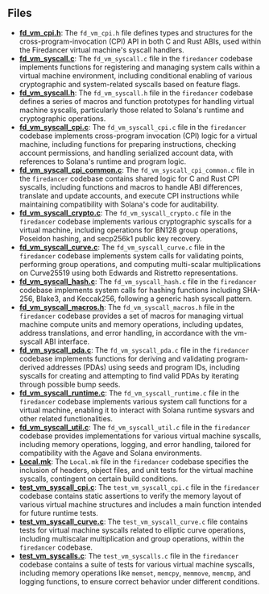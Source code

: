 
## Files
- **[fd_vm_cpi.h](syscall/fd_vm_cpi.h.driver.md)**: The `fd_vm_cpi.h` file defines types and structures for the cross-program-invocation (CPI) API in both C and Rust ABIs, used within the Firedancer virtual machine's syscall handlers.
- **[fd_vm_syscall.c](syscall/fd_vm_syscall.c.driver.md)**: The `fd_vm_syscall.c` file in the `firedancer` codebase implements functions for registering and managing system calls within a virtual machine environment, including conditional enabling of various cryptographic and system-related syscalls based on feature flags.
- **[fd_vm_syscall.h](syscall/fd_vm_syscall.h.driver.md)**: The `fd_vm_syscall.h` file in the `firedancer` codebase defines a series of macros and function prototypes for handling virtual machine syscalls, particularly those related to Solana's runtime and cryptographic operations.
- **[fd_vm_syscall_cpi.c](syscall/fd_vm_syscall_cpi.c.driver.md)**: The `fd_vm_syscall_cpi.c` file in the `firedancer` codebase implements cross-program invocation (CPI) logic for a virtual machine, including functions for preparing instructions, checking account permissions, and handling serialized account data, with references to Solana's runtime and program logic.
- **[fd_vm_syscall_cpi_common.c](syscall/fd_vm_syscall_cpi_common.c.driver.md)**: The `fd_vm_syscall_cpi_common.c` file in the `firedancer` codebase contains shared logic for C and Rust CPI syscalls, including functions and macros to handle ABI differences, translate and update accounts, and execute CPI instructions while maintaining compatibility with Solana's code for auditability.
- **[fd_vm_syscall_crypto.c](syscall/fd_vm_syscall_crypto.c.driver.md)**: The `fd_vm_syscall_crypto.c` file in the `firedancer` codebase implements various cryptographic syscalls for a virtual machine, including operations for BN128 group operations, Poseidon hashing, and secp256k1 public key recovery.
- **[fd_vm_syscall_curve.c](syscall/fd_vm_syscall_curve.c.driver.md)**: The `fd_vm_syscall_curve.c` file in the `firedancer` codebase implements system calls for validating points, performing group operations, and computing multi-scalar multiplications on Curve25519 using both Edwards and Ristretto representations.
- **[fd_vm_syscall_hash.c](syscall/fd_vm_syscall_hash.c.driver.md)**: The `fd_vm_syscall_hash.c` file in the `firedancer` codebase implements system calls for hashing functions including SHA-256, Blake3, and Keccak256, following a generic hash syscall pattern.
- **[fd_vm_syscall_macros.h](syscall/fd_vm_syscall_macros.h.driver.md)**: The `fd_vm_syscall_macros.h` file in the `firedancer` codebase provides a set of macros for managing virtual machine compute units and memory operations, including updates, address translations, and error handling, in accordance with the vm-syscall ABI interface.
- **[fd_vm_syscall_pda.c](syscall/fd_vm_syscall_pda.c.driver.md)**: The `fd_vm_syscall_pda.c` file in the `firedancer` codebase implements functions for deriving and validating program-derived addresses (PDAs) using seeds and program IDs, including syscalls for creating and attempting to find valid PDAs by iterating through possible bump seeds.
- **[fd_vm_syscall_runtime.c](syscall/fd_vm_syscall_runtime.c.driver.md)**: The `fd_vm_syscall_runtime.c` file in the `firedancer` codebase implements various system call functions for a virtual machine, enabling it to interact with Solana runtime sysvars and other related functionalities.
- **[fd_vm_syscall_util.c](syscall/fd_vm_syscall_util.c.driver.md)**: The `fd_vm_syscall_util.c` file in the `firedancer` codebase provides implementations for various virtual machine syscalls, including memory operations, logging, and error handling, tailored for compatibility with the Agave and Solana environments.
- **[Local.mk](syscall/Local.mk.driver.md)**: The `Local.mk` file in the `firedancer` codebase specifies the inclusion of headers, object files, and unit tests for the virtual machine syscalls, contingent on certain build conditions.
- **[test_vm_syscall_cpi.c](syscall/test_vm_syscall_cpi.c.driver.md)**: The `test_vm_syscall_cpi.c` file in the `firedancer` codebase contains static assertions to verify the memory layout of various virtual machine structures and includes a main function intended for future runtime tests.
- **[test_vm_syscall_curve.c](syscall/test_vm_syscall_curve.c.driver.md)**: The `test_vm_syscall_curve.c` file contains tests for virtual machine syscalls related to elliptic curve operations, including multiscalar multiplication and group operations, within the `firedancer` codebase.
- **[test_vm_syscalls.c](syscall/test_vm_syscalls.c.driver.md)**: The `test_vm_syscalls.c` file in the `firedancer` codebase contains a suite of tests for various virtual machine syscalls, including memory operations like `memset`, `memcpy`, `memmove`, `memcmp`, and logging functions, to ensure correct behavior under different conditions.

